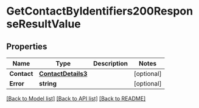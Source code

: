 # GetContactByIdentifiers200ResponseResultValue

## Properties

Name | Type | Description | Notes
------------ | ------------- | ------------- | -------------
**Contact** | [**ContactDetails3**](ContactDetails3.md) |  |[optional] 
**Error** | **string** |  |[optional] 

[[Back to Model list]](../README.md#documentation-for-models) [[Back to API list]](../README.md#documentation-for-api-endpoints) [[Back to README]](../README.md)



